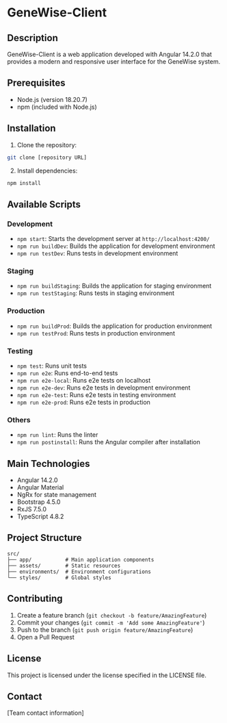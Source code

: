 # GeneWise-Client

## Description
GeneWise-Client is a web application developed with Angular 14.2.0 that provides a modern and responsive user interface for the GeneWise system.

## Prerequisites
- Node.js (version 18.20.7)
- npm (included with Node.js)

## Installation

1. Clone the repository:
```bash
git clone [repository URL]
```

2. Install dependencies:
```bash
npm install
```

## Available Scripts

### Development
- `npm start`: Starts the development server at `http://localhost:4200/`
- `npm run buildDev`: Builds the application for development environment
- `npm run testDev`: Runs tests in development environment

### Staging
- `npm run buildStaging`: Builds the application for staging environment
- `npm run testStaging`: Runs tests in staging environment

### Production
- `npm run buildProd`: Builds the application for production environment
- `npm run testProd`: Runs tests in production environment

### Testing
- `npm test`: Runs unit tests
- `npm run e2e`: Runs end-to-end tests
- `npm run e2e-local`: Runs e2e tests on localhost
- `npm run e2e-dev`: Runs e2e tests in development environment
- `npm run e2e-test`: Runs e2e tests in testing environment
- `npm run e2e-prod`: Runs e2e tests in production

### Others
- `npm run lint`: Runs the linter
- `npm run postinstall`: Runs the Angular compiler after installation

## Main Technologies
- Angular 14.2.0
- Angular Material
- NgRx for state management
- Bootstrap 4.5.0
- RxJS 7.5.0
- TypeScript 4.8.2

## Project Structure
```
src/
├── app/           # Main application components
├── assets/        # Static resources
├── environments/  # Environment configurations
└── styles/        # Global styles
```

## Contributing
1. Create a feature branch (`git checkout -b feature/AmazingFeature`)
2. Commit your changes (`git commit -m 'Add some AmazingFeature'`)
3. Push to the branch (`git push origin feature/AmazingFeature`)
4. Open a Pull Request

## License
This project is licensed under the license specified in the LICENSE file.

## Contact
[Team contact information] 